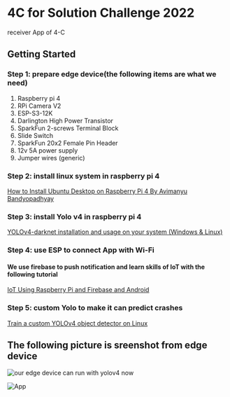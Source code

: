# 4C for Solution Challenge 2022

receiver App of 4-C

## Getting Started
### Step 1: prepare edge device(the following items are what we need)
1. Raspberry pi 4
2. RPi Camera V2
3. ESP-S3-12K
4. Darlington High Power Transistor
5. SparkFun 2-screws Terminal Block
6. Slide Switch
7. SparkFun 20x2 Female Pin Header
8. 12v 5A power supply
9. Jumper wires (generic)
### Step 2: install linux system in raspberry pi 4
[How to Install Ubuntu Desktop on Raspberry Pi 4 By Avimanyu Bandyopadhyay ](https://itsfoss.com/install-ubuntu-desktop-raspberry-pi/)
### Step 3: install Yolo v4 in raspberry pi 4
[YOLOv4-darknet installation and usage on your system (Windows & Linux)](https://medium.com/geekculture/yolov4-darknet-installation-and-usage-on-your-system-windows-linux-8dec2cea6e81)
### Step 4: use ESP to connect App with Wi-Fi
#### We use firebase to push notification and learn skills of IoT with the following tutorial
[IoT Using Raspberry Pi and Firebase and Android](https://www.hackster.io/ahmedibrrahim/iot-using-raspberry-pi-and-firebase-and-android-dbe61d)
### Step 5: custom Yolo to make it can predict crashes
[Train a custom YOLOv4 object detector on Linux](https://medium.com/geekculture/train-a-custom-yolov4-object-detector-on-linux-49b9114b9dc8)
## The following picture is sreenshot from edge device
![our edge device can run with yolov4 now](https://i.imgur.com/ImA5ddP.png)

![App](https://i.imgur.com/f89qiqR.png)




